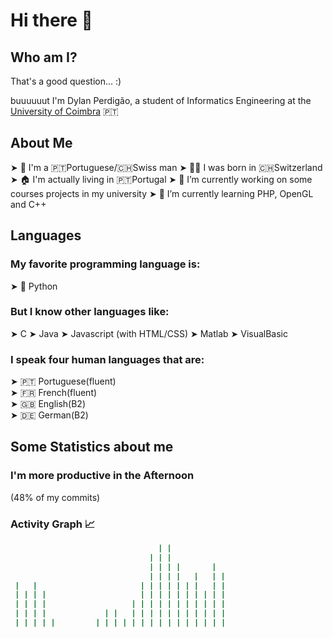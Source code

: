 # Hi there 👋

## Who am I?
That's a good question... :) 

buuuuuut I'm Dylan Perdigão, a student of Informatics Engineering at the <a href="https://www.uc.pt">University of Coimbra</a> 🇵🇹

## About Me
  ➤ 👤 I'm a 🇵🇹Portuguese/🇨🇭Swiss man
  ➤ 👶🏻 I was born in 🇨🇭Switzerland
  ➤ 🏠 I'm actually living in 🇵🇹Portugal
  ➤ 🔭 I’m currently working on some courses projects in my university
  ➤ 🌱 I’m currently learning PHP, OpenGL and C++
  

## Languages
### My favorite programming language is:

  ➤ 🐍 Python
  
### But I know other languages like:

  ➤ C
  ➤ Java
  ➤ Javascript (with HTML/CSS)
  ➤ Matlab
  ➤ VisualBasic
  
### I speak four human languages that are:<br>
  ➤ 🇵🇹 Portuguese(fluent)<br>
  ➤ 🇫🇷 French(fluent)<br>
  ➤ 🇬🇧 English(B2)<br>
  ➤ 🇩🇪 German(B2)<br>

<!--STATS-->
<!--BEGIN-->
## Some Statistics about me

### I'm more productive in the Afternoon
(48% of my commits)
### Activity Graph 📈
```bash
                                 | |            
                               | | |            
                               | | | |       |  
                               | | | |   |   | |
 |   |                       | | | | | | |   | |
 | | | |                     | | | | | | | | | |
 | | | |                   | | | | | | | | | | |
 | | | |             | |   | | | | | | | | | | |
 | | | | |         | | | | | | | | | | | | | | |
 ```

<!--END-->
